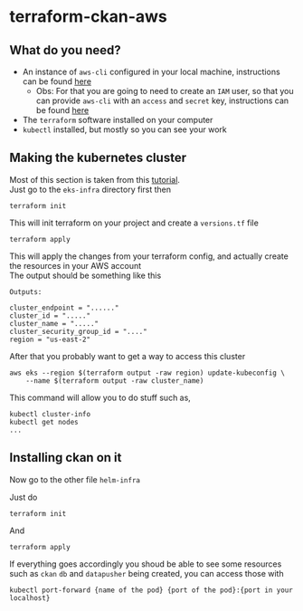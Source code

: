 # terraform-ckan-aws

## What do you need?
- An instance of `aws-cli` configured in your local machine, instructions can be found [here](https://aws.amazon.com/cli/)
  - Obs: For that you are going to need to create an `IAM` user, so that you can provide `aws-cli` with an `access` and `secret` key, instructions can be found [here](https://docs.aws.amazon.com/IAM/latest/UserGuide/id_users.html)
- The `terraform` software installed on your computer
- `kubectl` installed, but mostly so you can see your work

## Making the kubernetes cluster

Most of this section is taken from this [tutorial](https://learn.hashicorp.com/tutorials/terraform/eks?in=terraform/kubernetes).   
Just go to the `eks-infra` directory first then
```
terraform init
```
This will init terraform on your project and create a `versions.tf` file
```
terraform apply
```
This will apply the changes from your terraform config, and actually create the resources in your AWS account   
The output should be something like this
```
Outputs:

cluster_endpoint = "......"
cluster_id = "....."
cluster_name = "....."
cluster_security_group_id = "...."
region = "us-east-2"
```
After that you probably want to get a way to access this cluster
```
aws eks --region $(terraform output -raw region) update-kubeconfig \
    --name $(terraform output -raw cluster_name)
```
This command will allow you to do stuff such as, 
```
kubectl cluster-info
kubectl get nodes
...
```
## Installing ckan on it

Now go to the other file `helm-infra`

Just do
```
terraform init
```
And
```
terraform apply
```
If everything goes accordingly you shoud be able to see some resources such as `ckan` `db` and `datapusher` being created, you can access those with   
```
kubectl port-forward {name of the pod} {port of the pod}:{port in your localhost}
```
